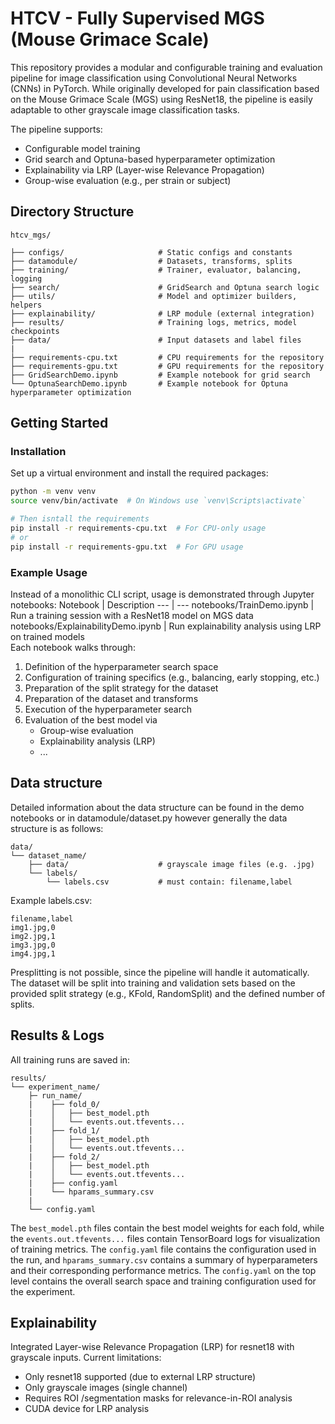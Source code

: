 # HTCV - Fully Supervised MGS (Mouse Grimace Scale)
This repository provides a modular and configurable training and evaluation pipeline for image classification using Convolutional Neural Networks (CNNs) in PyTorch.
While originally developed for pain classification based on the Mouse Grimace Scale (MGS) using ResNet18, the pipeline is easily adaptable to other grayscale image classification tasks.

The pipeline supports:
- Configurable model training
- Grid search and Optuna-based hyperparameter optimization
- Explainability via LRP (Layer-wise Relevance Propagation)
- Group-wise evaluation (e.g., per strain or subject)



## Directory Structure 

```
htcv_mgs/

├── configs/                     # Static configs and constants
├── datamodule/                  # Datasets, transforms, splits
├── training/                    # Trainer, evaluator, balancing, logging
├── search/                      # GridSearch and Optuna search logic
├── utils/                       # Model and optimizer builders, helpers
├── explainability/              # LRP module (external integration)
├── results/                     # Training logs, metrics, model checkpoints
├── data/                        # Input datasets and label files
|
├── requirements-cpu.txt         # CPU requirements for the repository
├── requirements-gpu.txt         # GPU requirements for the repository
├── GridSearchDemo.ipynb         # Example notebook for grid search
└── OptunaSearchDemo.ipynb       # Example notebook for Optuna hyperparameter optimization
```


## Getting Started 

### Installation 
Set up a virtual environment and install the required packages:

```bash
python -m venv venv
source venv/bin/activate  # On Windows use `venv\Scripts\activate`

# Then isntall the requirements
pip install -r requirements-cpu.txt  # For CPU-only usage
# or
pip install -r requirements-gpu.txt  # For GPU usage
```

### Example Usage
Instead of a monolithic CLI script, usage is demonstrated through Jupyter notebooks:
Notebook | Description
--- | ---
notebooks/TrainDemo.ipynb | Run a training session with a ResNet18 model on MGS data
notebooks/ExplainabilityDemo.ipynb | Run explainability analysis using LRP on trained models
<br>
Each notebook walks through:
1. Definition of the hyperparameter search space
2. Configuration of training specifics (e.g., balancing, early stopping, etc.)
3. Preparation of the split strategy for the dataset
4. Preparation of the dataset and transforms 
5. Execution of the hyperparameter search 
6. Evaluation of the best model via
    - Group-wise evaluation
    - Explainability analysis (LRP)
    - ...


## Data structure
Detailed information about the data structure can be found in the demo notebooks or in datamodule/dataset.py however generally the data structure is as follows:

```
data/
└── dataset_name/
    ├── data/                    # grayscale image files (e.g. .jpg)
    └── labels/
        └── labels.csv           # must contain: filename,label
```

Example labels.csv:
```
filename,label
img1.jpg,0
img2.jpg,1
img3.jpg,0
img4.jpg,1
``` 

Presplitting is not possible, since the pipeline will handle it automatically. The dataset will be split into training and validation sets based on the provided split strategy (e.g., KFold, RandomSplit) and the defined number of splits.


## Results & Logs
All training runs are saved in:
```
results/
└── experiment_name/
    ├─ run_name/
    |    ├── fold_0/
    |    │   ├── best_model.pth
    |    │   └── events.out.tfevents...
    |    ├── fold_1/
    |    │   ├── best_model.pth
    |    │   └── events.out.tfevents...
    |    ├── fold_2/
    |    │   ├── best_model.pth
    |    │   └── events.out.tfevents...
    |    ├── config.yaml
    |    └── hparams_summary.csv
    |
    └── config.yaml
```
The `best_model.pth` files contain the best model weights for each fold, while the `events.out.tfevents...` files contain TensorBoard logs for visualization of training metrics. The `config.yaml` file contains the configuration used in the run, and `hparams_summary.csv` contains a summary of hyperparameters and their corresponding performance metrics. The `config.yaml` on the top level contains the overall search space and training configuration used for the experiment.


## Explainability
Integrated Layer-wise Relevance Propagation (LRP) for resnet18 with grayscale inputs.
Current limitations:
- Only resnet18 supported (due to external LRP structure)
- Only grayscale images (single channel)
- Requires ROI /segmentation masks for relevance-in-ROI analysis
- CUDA device for LRP analysis